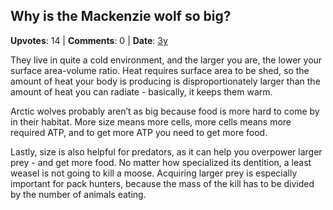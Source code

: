 ## Why is the Mackenzie wolf so big?
    
**Upvotes**: 14 | **Comments**: 0 | **Date**: [3y](https://www.quora.com/Why-is-the-Mackenzie-wolf-so-big/answer/Gary-Meaney)

They live in quite a cold environment, and the larger you are, the lower your surface area-volume ratio. Heat requires surface area to be shed, so the amount of heat your body is producing is disproportionately larger than the amount of heat you can radiate - basically, it keeps them warm.

Arctic wolves probably aren’t as big because food is more hard to come by in their habitat. More size means more cells, more cells means more required ATP, and to get more ATP you need to get more food.

Lastly, size is also helpful for predators, as it can help you overpower larger prey - and get more food. No matter how specialized its dentition, a least weasel is not going to kill a moose. Acquiring larger prey is especially important for pack hunters, because the mass of the kill has to be divided by the number of animals eating.

